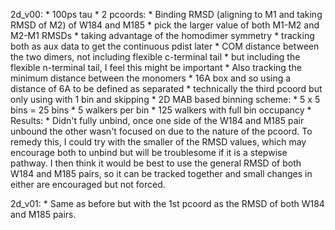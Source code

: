2d_v00:
    * 100ps tau
    * 2 pcoords:
        * Binding RMSD (aligning to M1 and taking RMSD of M2) of W184 and M185
            * pick the larger value of both M1-M2 and M2-M1 RMSDs
                * taking advantage of the homodimer symmetry
            * tracking both as aux data to get the continuous pdist later
        * COM distance between the two dimers, not including flexible c-terminal tail
            * but including the flexible n-terminal tail, I feel this might be important
    * Also tracking the minimum distance between the monomers
        * 16A box and so using a distance of 6A to be defined as separated
        * technically the third pcoord but only using with 1 bin and skipping
    * 2D MAB based binning scheme:
        * 5 x 5 bins = 25 bins
        * 5 walkers per bin
        * 125 walkers with full bin occupancy
    * Results:
        * Didn't fully unbind, once one side of the W184 and M185 pair unbound the other wasn't focused on due to the nature of the pcoord. To remedy this, I could try with the smaller of the RMSD values, which may encourage both to unbind but will be troublesome if it is a stepwise pathway. I then think it would be best to use the general RMSD of both W184 and M185 pairs, so it can be tracked together and small changes in either are encouraged but not forced.

2d_v01:
    * Same as before but with the 1st pcoord as the RMSD of both W184 and M185 pairs.
